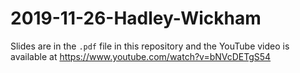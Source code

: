 # 2019-11-26-Hadley-Wickham

Slides are in the `.pdf` file in this repository and the YouTube video is available at https://www.youtube.com/watch?v=bNVcDETgS54
